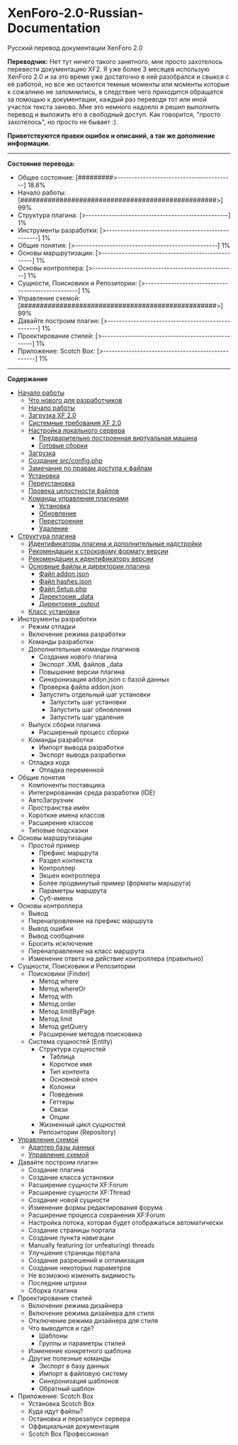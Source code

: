 # XenForo-2.0-Russian-Documentation
Русский перевод документации XenForo 2.0

**Переводчик:** Нет тут ничего такого занятного, мне просто захотелось перевести документацию XF2. Я уже более 3 месяцев использую XenForo 2.0 и за это время уже достаточно в ней разобрался и свыкся с её работой, но все же остаются темные моменты или моменты которые к сожалнию не запомнились, в следствие чего приходится обращатся за помощью к документации, каждый раз переводя тот или иной участок текста заново. Мне это немного надоело я решил выполнить перевод и выложить его в свободный доступ. Как говорится, "просто захотелось", но просто не бывает :). 

**Приветствуются правки ошибок и описаний, а так же дополнение информации.**

----------------

**Состояние перевода:**
* Общее состояние: [#########>-----------------------------------------] 18.8%
* Начало работы: [##################################################>] 99%
* Структура плагина: [>--------------------------------------------------] 1%
* Инструменты разработки: [>--------------------------------------------------] 1%
* Общие понятия: [>--------------------------------------------------] 1%
* Основы маршрутизации: [>--------------------------------------------------] 1%
* Основы контроллера: [>--------------------------------------------------] 1%
* Сущности, Поисковики и Репозитории: [>--------------------------------------------------] 1%
* Управление схемой: [##################################################>] 99%
* Давайте построим плагин: [>--------------------------------------------------] 1%
* Проектирование стилей: [>--------------------------------------------------] 1%
* Приложение: Scotch Box: [>--------------------------------------------------] 1%

----------------

**Содержание**
* [Начало работы](/documentation/GettingStarted.md#part0)
  * [Что нового для разработчиков](/documentation/GettingStarted.md#part1)
  * [Начало работы](/documentation/GettingStarted.md#part2)
  * [Загрузка XF 2.0](/documentation/GettingStarted.md#part3)
  * [Системные требования XF 2.0](/documentation/GettingStarted.md#part4)
  * [Настройка локального сервера](/documentation/GettingStarted.md#part5)
    * [Предварительно построенная виртуальная машина](/documentation/GettingStarted.md#part6)
    * [Готовые сборки](/documentation/GettingStarted.md#part7)
  * [Загрузка](/documentation/GettingStarted.md#part8)
  * [Создание src/config.php](/documentation/GettingStarted.md#part9)
  * [Замечание по правам доступа к файлам](/documentation/GettingStarted.md#part10)
  * [Установка](/documentation/GettingStarted.md#part11)
  * [Переустановка](/documentation/GettingStarted.md#part12)
  * [Провека целостности файлов](/documentation/GettingStarted.md#part13)
  * [Команды управления плагинами](/documentation/GettingStarted.md#part14)
    * [Установка](/documentation/GettingStarted.md#part15)
    * [Обновление](/documentation/GettingStarted.md#part16)
    * [Перестроение](/documentation/GettingStarted.md#part17)
    * [Удаление](/documentation/GettingStarted.md#part18)
* [Структура плагина](/documentation/AddOnStructure.md#part0)
  * [Идентификаторы плагина и дополнительные надстройки](/documentation/AddOnStructure.md#part1)
  * [Рекомендации к строковому формату версии](/documentation/AddOnStructure.md#part2)
  * [Рекомендации к идентификатору версии](/documentation/AddOnStructure.md#part3)
  * [Основные файлы и директории плагина](/documentation/AddOnStructure.md#part4)
    * [Файл addon.json](/documentation/AddOnStructure.md#part5)
    * [Файл hashes.json](/documentation/AddOnStructure.md#part6)
    * [Файл Setup.php](/documentation/AddOnStructure.md#part7)
    * [Директория _data](/documentation/AddOnStructure.md#part8)
    * [Директория _output](/documentation/AddOnStructure.md#part9)
  * [Класс установки](/documentation/AddOnStructure.md#part10)
* Инструменты разработки
  * Режим отладки
  * Включение режима разработки
  * Команды разработки
  * Дополнительные команды плагинов
    * Создание нового плагина
    * Экспорт .XML файлов _data
    * Повышение версии плагина
    * Синхронизация addon.json с базой данных
    * Проверка файла addon.json
    * Запустить отдельный шаг установки
      * Запустить шаг установки
      * Запустить шаг обновления
      * Запустить шаг удаления
  * Выпуск сборки плагина
    * Расширеный процесс сборки
  * Команды разработки
    * Импорт вывода разработки
    * Экспорт вывода разработки
  * Отладка кода
    * Отладка переменной
* Общие понятия
  * Компоненты поставщика
  * Интегрированная среда разработки (IDE)
  * АвтоЗагрузчик
  * Пространства имён
  * Короткие имена классов
  * Расширение классов
  * Типовые подсказки
* Основы маршрутизации
  * Простой пример
    * Префикс маршрута
    * Раздел контекста
    * Контроллер
    * Экшен контроллера
    * Более продвинутый пример (форматы маршрута)
    * Параметры маршрута
    * Суб-имена
* Основы контроллера
  * Вывод
  * Перенапровление на префикс маршрута
  * Вывод ошибки
  * Вывод сообщения
  * Бросить исключение
  * Перенаправление на класс маршрута
  * Изменение ответа на действие контроллера (правильно)
* Сущности, Поисковики и Репозитории
  * Поисковики (Finder)
    * Метод where
    * Метод whereOr
    * Метод with
    * Метод order 
    * Метод limitByPage
    * Метод limit
    * Метод getQuery
    * Расширение методов поисковика
  * Система сущностей (Entity)
    * Структура сущностей
      * Таблица
      * Короткое имя
      * Тип контента
      * Основной ключ
      * Колонки
      * Поведения
      * Геттеры
      * Связи
      * Опции
    * Жизненный цикл сущностей
    * Репозитории (Repository)
* [Управление схемой](/documentation/SchemaManagement.md#part0)
  * [Адаптер базы данных](/documentation/SchemaManagement.md#part1)
  * [Управление схемой](/documentation/SchemaManagement.md#part2)
* Давайте построим плагин
  * Создание плагина
  * Создание класса установки
  * Расширение сущности XF:Forum
  * Расширение сущности XF:Thread
  * Создание новой сущности
  * Изменение формы редактирования форума
  * Расширение процесса сохранения XF:Forum
  * Настройка потока, которая будет отображаться автоматически
  * Создание страницы портала
  * Создание пункта навигации
  * Manually featuring (or unfeaturing) threads
  * Улучшение страницы портала
  * Создание разрешений и оптимизация
  * Создание некоторых параметров
  * Не возможно изменить видимость
  * Последние штрихи
  * Сборка плагина
* Проектирование стилей
  * Включение режима дизайнера
  * Включение режима дизайнера для стиля
  * Отключение режима дизайнера для стиля
  * Что выводится и где?
    * Шаблоны
    * Группы и параметры стилей
  * Изменение конкретного шаблона 
  * Другие полезные команды
    * Экспорт в базу данных
    * Импорт в файловую систему
    * Синхронизация шаблонов
    * Обратный шаблон
* Приложение: Scotch Box
  * Установка Scotch Box
  * Куда идут файлы?
  * Остановка и перезапуск сервера
  * Оффициальная документация
  * Scotch Box Профессионал
